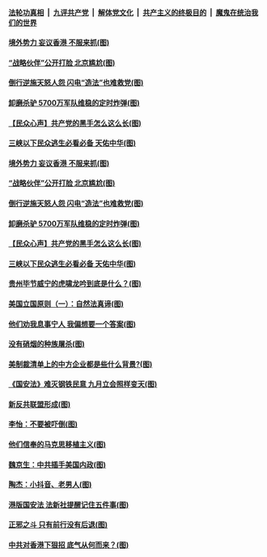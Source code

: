 ####  [法轮功真相](../../../../basic/blob/master/README.md?t=07041402) &nbsp;|&nbsp; [九评共产党](../../../../9ping.md/blob/master/README.md?t=07041402) &nbsp;|&nbsp; [解体党文化](../../../../jtdwh.md/blob/master/README.md?t=07041402)  &nbsp;|&nbsp; [共产主义的终极目的](../../../../gczydzjmd.md/blob/master/README.md?t=07041402) &nbsp;|&nbsp; [魔鬼在统治我们的世界](../../../../mgztzwmdsj.md/blob/master/README.md?t=07041402) 

#### [境外势力 妄议香港 不服来抓(图)](../pages/p4/938616.md?t=07041402) 

#### [“战略伙伴”公开打脸 北京尴尬(图)](../pages/p4/938610.md?t=07041402) 

#### [倒行逆施天怒人怨 闪电“造法”也难救党(图)](../pages/p4/938609.md?t=07041402) 

#### [卸磨杀驴 5700万军队维稳的定时炸弹(图)](../pages/p4/938607.md?t=07041402) 

#### [【民众心声】共产党的黑手怎么这么长(图)](../pages/p4/938456.md?t=07041402) 

#### [三峡以下民众逃生必看必备 天佑中华(图)](../pages/p4/938593.md?t=07041402) 

#### [境外势力 妄议香港 不服来抓(图)](../pages/p4/938616.md?t=07041402) 

#### [“战略伙伴”公开打脸 北京尴尬(图)](../pages/p4/938610.md?t=07041402) 

#### [倒行逆施天怒人怨 闪电“造法”也难救党(图)](../pages/p4/938609.md?t=07041402) 

#### [卸磨杀驴 5700万军队维稳的定时炸弹(图)](../pages/p4/938607.md?t=07041402) 

#### [【民众心声】共产党的黑手怎么这么长(图)](../pages/p4/938456.md?t=07041402) 

#### [三峡以下民众逃生必看必备 天佑中华(图)](../pages/p4/938593.md?t=07041402) 

#### [贵州毕节威宁的虎啸龙吟到底是什么？(图)](../pages/p4/938596.md?t=07041402) 

#### [美国立国原则（一）：自然法真谛(图)](../pages/p4/938484.md?t=07041402) 

#### [他们劝我息事宁人 我偏想要一个答案(图)](../pages/p4/938491.md?t=07041402) 

#### [没有硝烟的种族屠杀(图)](../pages/p4/938489.md?t=07041402) 

#### [美制裁清单上的中方企业都是些什么背景?(图)](../pages/p4/938486.md?t=07041402) 

#### [《国安法》难灭钢铁民意 九月立会照样变天(图)](../pages/p4/938485.md?t=07041402) 

#### [新反共联盟形成(图)](../pages/p4/938480.md?t=07041402) 

#### [李怡：不要被吓倒(图)](../pages/p4/938488.md?t=07041402) 

#### [他们信奉的马克思移植主义(图)](../pages/p4/938413.md?t=07041402) 

#### [魏京生：中共插手美国内政(图)](../pages/p4/938409.md?t=07041402) 

#### [陶杰：小抖音、老男人(图)](../pages/p4/938404.md?t=07041402) 

#### [港版国安法 法新社提醒记住五件事(图)](../pages/p4/938401.md?t=07041402) 

#### [正邪之斗 只有前行没有后退(图)](../pages/p4/938399.md?t=07041402) 

#### [中共对香港下狠招 底气从何而来？(图)](../pages/p4/938397.md?t=07041402) 

